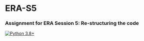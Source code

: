 # ERA-S5
### Assignment for ERA Session 5: Re-structuring the code

[![Python 3.8+](https://img.shields.io/badge/python-3.8+-blue.svg)](https://www.python.org/downloads/release/python-380/)

